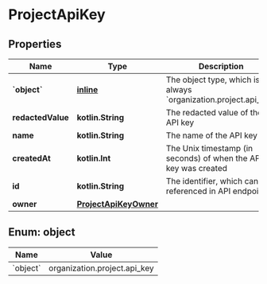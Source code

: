 
# ProjectApiKey

## Properties
| Name | Type | Description | Notes |
| ------------ | ------------- | ------------- | ------------- |
| **&#x60;object&#x60;** | [**inline**](#&#x60;Object&#x60;) | The object type, which is always &#x60;organization.project.api_key&#x60; |  |
| **redactedValue** | **kotlin.String** | The redacted value of the API key |  |
| **name** | **kotlin.String** | The name of the API key |  |
| **createdAt** | **kotlin.Int** | The Unix timestamp (in seconds) of when the API key was created |  |
| **id** | **kotlin.String** | The identifier, which can be referenced in API endpoints |  |
| **owner** | [**ProjectApiKeyOwner**](ProjectApiKeyOwner.md) |  |  |


<a id="`Object`"></a>
## Enum: object
| Name | Value |
| ---- | ----- |
| &#x60;object&#x60; | organization.project.api_key |



